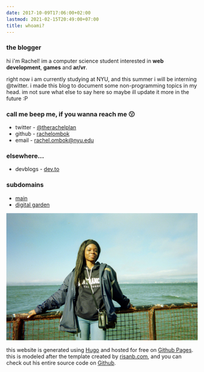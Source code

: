 ```yaml
---
date: 2017-10-09T17:06:00+02:00
lastmod: 2021-02-15T20:49:00+07:00
title: whoami?
---
```

### the blogger

hi i'm Rachel! im a computer science student interested in **web development**, **games** and **ar/vr**.

right now i am currently studying at NYU, and this summer i will be interning @twitter. i made this blog to document some
non-programming topics in my head. im not sure what else to say here so maybe ill update it more in the future :P

<!---
### the blog
 --->

### call me beep me, if you wanna reach me 😗
* twitter - [@therachelplan](https://twitter.com/therachelplan)
* github - [rachelombok](https://github.com/rachelombok)
* email - [rachel.ombok@nyu.edu](rachel.ombok@nyu.edu)

### elsewhere...
* devblogs - [dev.to](https://dev.to/rachelombok)

### subdomains
* [main](https://rachelombok.com/)
* [digital garden](https://garden.rachelombok.com) 

![alcatraz island summer '21](biopic6.jpg)

this website is generated using [Hugo](https://gohugo.io/) and hosted for free on [Github Pages](https://pages.github.com). this is modeled after the template created by [risanb.com](https://risanb.com), and you can check out his entire source code on [Github](https://github.com/risan/risanb.com).
